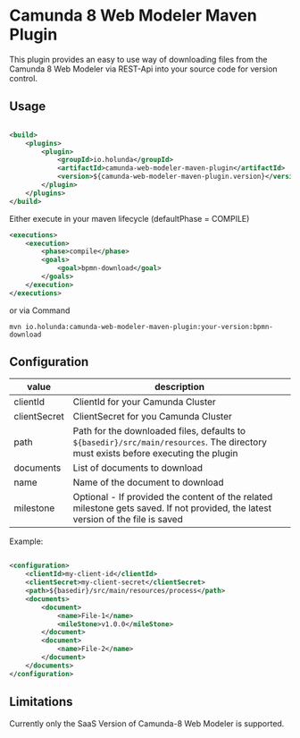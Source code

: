 # Camunda 8 Web Modeler Maven Plugin

This plugin provides an easy to use way of downloading files from the Camunda 8 Web Modeler via REST-Api
into your source code for version control.

## Usage

```xml  

<build>
    <plugins>
        <plugin>
            <groupId>io.holunda</groupId>
            <artifactId>camunda-web-modeler-maven-plugin</artifactId>
            <version>${camunda-web-modeler-maven-plugin.version}</version>
        </plugin>
    </plugins>
</build>

```
Either execute in your maven lifecycle (defaultPhase = COMPILE)
```xml
<executions>
    <execution>
        <phase>compile</phase>
        <goals>
            <goal>bpmn-download</goal>
        </goals>
    </execution>
</executions>
```


or via Command
```
mvn io.holunda:camunda-web-modeler-maven-plugin:your-version:bpmn-download
```


## Configuration

| value        | description                                                                                                                       |
|--------------|-----------------------------------------------------------------------------------------------------------------------------------|
| clientId     | ClientId for your Camunda Cluster                                                                                                 |
| clientSecret | ClientSecret for you Camunda Cluster                                                                                              |
| path         | Path for the downloaded files, defaults to `${basedir}/src/main/resources`. The directory must exists before executing the plugin |
| documents    | List of documents to download                                                                                                     |
| name         | Name of the document to download                                                                                                  |
| milestone    | Optional - If provided the content of the related milestone gets saved. If not provided, the latest version of the file is saved  |

Example:
```xml

<configuration>
    <clientId>my-client-id</clientId>
    <clientSecret>my-client-secret</clientSecret>
    <path>${basedir}/src/main/resources/process</path> 
    <documents>
        <document>
            <name>File-1</name>
            <mileStone>v1.0.0</mileStone>
        </document>
        <document>
            <name>File-2</name>
        </document>
    </documents>
</configuration>
```


## Limitations
Currently only the SaaS Version of Camunda-8 Web Modeler is supported.
